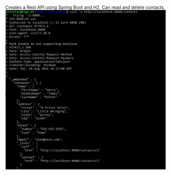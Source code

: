 Creates a Rest API using Spring Boot and H2. Can read and delete contacts.
![View Record](https://github.com/dlfosterbot/small-projects/blob/13665045e9e43c0f9cd78a441a7b8ce91f21a268/demo/view%20records.JPG)
